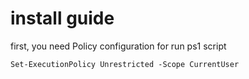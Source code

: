 # install guide

first, you need Policy configuration for run ps1 script

```
Set-ExecutionPolicy Unrestricted -Scope CurrentUser
```